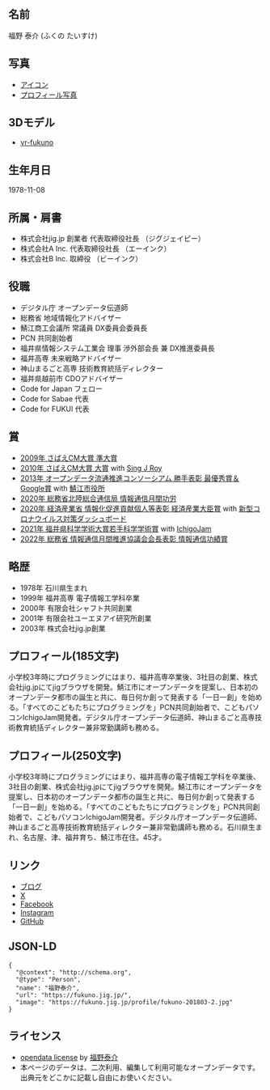 ## 名前

福野 泰介 (ふくの たいすけ)

## 写真

- [アイコン](https://fukuno.jig.jp/profile/profile-ichigojam-glass.jpg)
- [プロフィール写真](https://fukuno.jig.jp/profile/fukuno-201803-2.jpg)

## 3Dモデル

- [vr-fukuno](https://github.com/taisukef/vr-fukuno/)

## 生年月日

1978-11-08

## 所属・肩書

- 株式会社jig.jp 創業者 代表取締役社長 （ジグジェイピー）
- 株式会社A Inc. 代表取締役社長 （エーインク）
- 株式会社B Inc. 取締役 （ビーインク）

## 役職

- デジタル庁 オープンデータ伝道師
- 総務省 地域情報化アドバイザー
- 鯖江商工会議所 常議員 DX委員会委員長
- PCN 共同創始者
- 福井県情報システム工業会 理事 渉外部会長 兼 DX推進委員長
- 福井高専 未来戦略アドバイザー
- 神山まるごと高専 技術教育統括ディレクター
- 福井県越前市 CDOアドバイザー
- Code for Japan フェロー
- Code for Sabae 代表
- Code for FUKUI 代表

## 賞

- [2009年 さばえCM大賞 準大賞](https://www.city.sabae.fukui.jp/about_city/koho_kocho/sabaecmtaisho/2009CM.html)
- [2010年 さばえCM大賞 大賞](https://www.city.sabae.fukui.jp/about_city/koho_kocho/sabaecmtaisho/2010CM.html) with [Sing J Roy](https://note.com/solobanton_desu/n/nf4842c4339e9)
- [2013年 オープンデータ流通推進コンソーシアム 勝手表彰 最優秀賞＆Google賞](https://www.vled.or.jp/archives/vled/odpc-archive/event/2013/000076/index.html) with [鯖江市役所](https://www.city.sabae.fukui.jp/)
- [2020年 総務省北陸総合通信局 情報通信月間功労](https://www.soumu.go.jp/soutsu/hokuriku/press/2020/pre200529_01.html)
- [2020年 経済産業省 情報化促進貢献個人等表彰 経済産業大臣賞](https://www.meti.go.jp/press/2020/11/20201127001/20201127001.html) with [新型コロナウイルス対策ダッシュボード](https://www.stopcovid19.jp/)
- [2021年 福井県科学学術大賞若手科学学術賞](https://www2.pref.fukui.lg.jp/press/atfiles/pa841612410732bC.pdf) with [IchigoJam](https://ichigojam.net/)
- [2022年 総務省 情報通信月間推進協議会会長表彰 情報通信功績賞](https://www.soumu.go.jp/menu_news/s-news/01tsushin10_02000061.html)

## 略歴

- 1978年 石川県生まれ
- 1999年 福井高専 電子情報工学科卒業
- 2000年 有限会社シャフト共同創業
- 2001年 有限会社ユーエヌアイ研究所創業
- 2003年 株式会社jig.jp創業

## プロフィール(185文字)

小学校3年時にプログラミングにはまり、福井高専卒業後、3社目の創業、株式会社jig.jpにてjigブラウザを開発。鯖江市にオープンデータを提案し、日本初のオープンデータ都市の誕生と共に、毎日何か創って発表する「一日一創」を始める。「すべてのこどもたちにプログラミングを」PCN共同創始者で、こどもパソコンIchigoJam開発者。デジタル庁オープンデータ伝道師、神山まるごと高専技術教育統括ディレクター兼非常勤講師も務める。

## プロフィール(250文字)

小学校3年時にプログラミングにはまり、福井高専の電子情報工学科を卒業後、3社目の創業、株式会社jig.jpにてjigブラウザを開発。鯖江市にオープンデータを提案し、日本初のオープンデータ都市の誕生と共に、毎日何か創って発表する「一日一創」を始める。「すべてのこどもたちにプログラミングを」PCN共同創始者で、こどもパソコンIchigoJam開発者。デジタル庁オープンデータ伝道師、神山まるごと高専技術教育統括ディレクター兼非常勤講師も務める。石川県生まれ、名古屋、津、福井育ち、鯖江市在住。45才。

## リンク

- [ブログ](https://fukuno.jig.jp/)
- [X](https://x.com/taisukef)
- [Facebook](https://facebook.com/taisuke.fukuno)
- [Instagram](https://www.instagram.com/taisukef/)
- [GitHub](https://github.com/taisukef)

## JSON-LD

```jsonld
{
  "@context": "http://schema.org",
  "@type": "Person",
  "name": "福野泰介",
  "url": "https://fukuno.jig.jp/",
  "image": "https://fukuno.jig.jp/profile/fukuno-201803-2.jpg"
}
```

## ライセンス

- [opendata license](https://code4fukui.github.io/opendata-license/) by [福野泰介](https://fukuno.jig.jp/)
- 本ページのデータは、二次利用、編集して利用可能なオープンデータです。出典元をどこかに記載し自由にお使いください。
